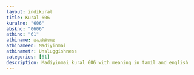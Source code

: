 ```yaml
---
layout: indikural
title: Kural 606
kuralno: "606"
abskno: "0606"
athino: "61"
athiname: மடியின்மை
athinameen: Madiyinmai
athinametr: Unsluggishness
categories: [61]
description: Madiyinmai kural 606 with meaning in tamil and english 
---
```


